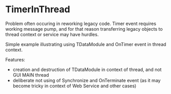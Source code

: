 # TimerInThread
Problem often occuring in reworking legacy code. Timer event requires working message pump, and for that reason transferring legacy objects to thread context or service may have hurdles.

Simple example illustrating using TDataModule and OnTimer event in thread context.

Features:
 - creation and destruction of TDataModule in context of thread, and not GUI MAIN thread
 - deliberate not using of Synchronize and OnTerminate event (as it may become tricky in context of Web Service and other cases)
